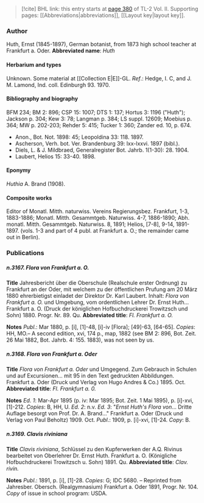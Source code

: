 > [!cite] BHL link: this entry starts at [page 380](https://www.biodiversitylibrary.org/page/33068622) of TL-2 Vol. II.
> Supporting pages: [[Abbreviations|abbreviations]], [[Layout key|layout key]].

### Author

Huth, Ernst (1845-1897), German botanist, from 1873 high school teacher at Frankfurt a. Oder. 
**Abbreviated name**: *Huth*

#### Herbarium and types

Unknown. Some material at [[Collection E|E]]-GL.
*Ref*.: Hedge, I. C, and J. M. Lamond, Ind. coll. Edinburgh 93. 1970.

#### Bibliography and biography

BFM 234; BM 2: 896; CSP 15: 1007; DTS 1: 137; Hortus 3: 1196 ("Huth"); Jackson p. 304; Kew 3: 78; Langman p. 384; LS suppl. 12609; Moebius p. 364; MW p. 202-203; Rehder 5: 415; Tucker 1: 360; Zander ed. 10, p. 674.
- Anon., Bot. Not. 1898: 45; Leopoldina 33: 118. 1897.
- Ascherson, Verh. bot. Ver. Brandenburg 39: lxx-lxxvi. 1897 (bibl.).
- Diels, L. & J. Mildbraed, Generalregister Bot. Jahrb. 1(1-30): 28. 1904.
- Laubert, Helios 15: 33-40. 1898.

#### Eponymy

*Huthia* A. Brand (1908).

#### Composite works

Editor of Monatl. Mitth. naturwiss. Vereins Regierungsbez. Frankfurt, 1-3, 1883-1886; Monatl. Mitth. Gesammtgeb. Naturwiss. 4-7, 1886-1890; Abh. monatl. Mitth. Gesammtgeb. Naturwiss. 8, 1891; Helios, \[7-8\], 9-14, 1891-1897. (vols. 1-3 and part of 4 publ. at Frankfurt a. O.; the remainder came out in Berlin).

### Publications

##### n.3167. Flora von Frankfurt a. O.

**Title**
Jahresbericht über die Oberschule (Realschule erster Ordnung) zu Frankfurt an der Oder, mit welchem zu der öffentlichen Prufung am 20 März 1880 ehrerbietigst einladet der Direktor Dr. Karl Laubert. Inhalt: *Flora von Frankfurt a. O.* und Umgebung, vom ordentlichen Lehrer Dr. Ernst Huth... Frankfurt a. O. (Druck der königlichen Hofbuchdruckerei Trowitzsch und Sohn) 1880. Progr. Nr. 89. Qu.
**Abbreviated title**: *Fl. Frankfurt a. O.*

**Notes**
*Publ*.: Mar 1880, p. \[i\], \[1\]-48, \[i\]-iv \[Flora\]; \[49\]-63, \[64-65\]. *Copies*: HH, MO.– A second edition, xvi, 174 p., map, 1882 (see BM 2: 896, Bot. Zeit. 26 Mai 1882, Bot. Jahrb. 4: 155. 1883), was not seen by us.

##### n.3168. Flora von Frankfurt a. Oder

**Title**
*Flora von Frankfurt a. Oder* und Umgegend. Zum Gebrauch in Schulen und auf Excursionen... mit 95 in den Text gedruckten Abbildungen. Frankfurt a. Oder (Druck und Verlag von Hugo Andres & Co.) 1895. Oct.
**Abbreviated title**: *Fl. Frankfurt a. 0.*

**Notes**
*Ed. 1*: Mar-Apr 1895 (p. iv: Mar 1895; Bot. Zeit. 1 Mai 1895), p. \[i\]-xvi, \[1\]-212. *Copies*: B, HH, U.
*Ed. 2*: n.v.
*Ed. 3*: "*Ernst Huth's Flora von*... Dritte Auflage besorgt von Prof. Dr. A. Brand..." Frankfurt a. Oder (Druck und Verlag von Paul Beholtz) 1909. Oct. *Publ*.: 1909, p. \[i\]-xvi, \[1\]-24. *Copy*: B.

##### n.3169. Clavis riviniana

**Title**
*Clavis riviniana*, Schlüssel zu den Kupferwerken der A.Q. Rivinus bearbeitet von Oberlehrer Dr. Ernst Huth. Frankfurt a. O. (Königliche Hofbuchdruckerei Trowitzsch u. Sohn) 1891. Qu.
**Abbreviated title**: *Clav. rivin.*

**Notes**
*Publ*.: 1891, p. \[i\], \[1\]-28. *Copies*: G; IDC 5680. – Reprinted from Jahresber. Obersch. (Realgymnasium) Frankfurt a. Oder 1891, Progr. Nr. 104. *Copy* of issue in school program: USDA.

